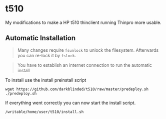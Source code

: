 # t510
My modifications to make a HP t510 thinclient running Thinpro more usable.

## Automatic Installation
> Many changes require `fsunlock` to unlock the filesystem. Afterwards you can re-lock it by `fslock`.

> You have to establish an internet connection to run the automatic install

To install use the install preinstall script

```
wget https://github.com/darkblinded/t510/raw/master/predeploy.sh
./predeploy.sh
```

If everything went correctly you can now start the install script.

```
/writable/home/user/t510/install.sh
```
